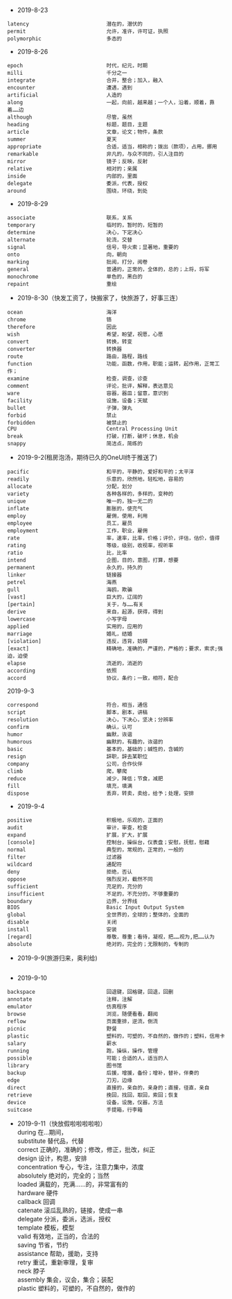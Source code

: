 
- 2019-8-23     
```
latency                         潜在的，潜伏的     
permit                          允许，准许，许可证，执照     
polymorphic                     多态的     
```

- 2019-8-26     
```
epoch                           时代，纪元，时期      
milli                           千分之一      
integrate                       合并，整合；加入，融入       
encounter                       遭遇，遇到     
artificial                      人造的      
along                           一起，向前，越来越；一个人，沿着，顺着，靠着……边     
although                        尽管，虽然      
heading                         标题，题目，主题        
article                         文章，论文；物件，条款     
summer                          夏天       
appropriate                     合适，适当，相称的；拨出（款项），占用，挪用      
remarkable                      非凡的，与众不同的，引人注目的      
mirror                          镜子；反映，反射     
relative                        相对的；亲属    
inside                          内部的，里面       
delegate                        委派，代表，授权       
around                          围绕，环绕，到处      
```

- 2019-8-29     
```
associate                       联系，关系     
temporary                       临时的，暂时的，短暂的       
determine                       决心，下定决心       
alternate                       轮流，交替      
signal                          信号，导火索；显著地，重要的       
onto                            向，朝向       
marking                         批阅，打分，阅卷        
general                         普通的，正常的，全体的，总的；上将，将军        
monochrome                      单色的，黑白的      
repaint                         重绘      
```

- 2019-8-30（快发工资了，快搬家了，快旅游了，好事三连）    
```
ocean                           海洋     
chrome                          铬      
therefore                       因此     
wish                            希望，盼望，祝愿，心愿        
convert                         转换，转变      
converter                       转换器        
route                           路由，路程，路线       
function                        功能，函数，作用，职能；运转，起作用，正常工作；       
examine                         检查，调查，诊查        
comment                         评论，批评，解释，表达意见      
ware                            容器，器皿；留意，意识到       
facility                        设施，设备；天赋      
bullet                          子弹，弹丸      
forbid                          禁止       
forbidden                       被禁止的     
CPU                             Central Processing Unit       
break                           打破，打断，破坏；休息，机会       
snappy                          简洁点，简练的        
```

- 2019-9-2(租房泡汤，期待已久的OneUI终于推送了)    
```     
pacific                         和平的，平静的，爱好和平的；太平洋      
readily                         乐意的，欣然地，轻松地，容易的        
allocate                        分配，划分      
variety                         各种各样的，多样的，变种的      
unique                          唯一的，独一无二的      
inflate                         膨胀的，使充气        
employ                          雇佣，使用，利用       
employee                        员工，雇员      
employment                      工作，职业，雇佣       
rate                            率，速率，比率，价格；评价，评估，估价，值得     
rating                          等级，级别，收视率，视听率      
ratio                           比，比率   
intend                          企图，目的，意图，打算，想要         
permanent                       永久的，持久的        
linker                          链接器        
petrel                          海燕     
gull                            海鸥，欺骗     
[vast]                          巨大的，辽阔的        
[pertain]                       关于，与……有关       
derive                          来自，起源，获得，得到        
lowercase                       小写字母       
applied                         实用的，应用的        
marriage                        婚礼，结婚      
[violation]                     违反，违背，妨碍       
[exact]                         精确地，准确的，严谨的，严格的；要求，索求;强迫，迫使        
elapse                          流逝的，消逝的
according                       依照     
accord                          协议，条约；一致，相符，配合      
```

2019-9-3        
```
correspond                      符合，相当，通信       
script                          脚本，剧本，讲稿        
resolution                      决心，下决心，坚决；分辨率       
confirm                         确认，认可       
humor                           幽默，诙谐       
humorous                        幽默的，有趣的，诙谐的     
basic                           基本的，基础的；碱性的，含碱的     
resign                          辞职，辞去某职位      
company                         公司，合作伙伴     
climb                           爬，攀爬        
reduce                          减少，降低；节食，减肥     
fill                            填充，填满       
dispose                         丢弃，转卖，卖给，给予；处理，安排    
```

- 2019-9-4      
```
positive                        积极地，乐观的，正面的     
audit                           审计，审查，检查       
expand                          扩展，扩大，扩展        
[console]                       控制台，操纵台，仪表盘；安慰，抚慰，慰藉        
normal                          典型的，常规的，正常的，一般的     
filter                          过滤器     
wildcard                        通配符     
deny                            拒绝，否认      
oppose                          强烈反对，截然不同       
sufficient                      充足的，充分的
insufficient                    不足的，不充分的，不够重要的           
boundary                        边界，分界线      
BIOS                            Basic Input Output System       
global                          全世界的，全球的；整体的，全面的        
disable                         关闭      
install                         安装      
[regard]                        尊敬，尊重；看待，凝视，把……视为,把……认为       
absolute                        绝对的，完全的；无限制的，专制的        
```

- 2019-9-9(旅游归来，奥利给)
```
```

- 2019-9-10
```
backspace                       回退键，回格键，回退，回删       
annotate                        注释，注解       
emulator                        仿真程序        
browse                          浏览，随便看看，翻阅     
reflow                          页面重排，逆流，倒流      
picnic                          野餐      
plastic                         塑料的，可塑的，不自然的，做作的；塑料，信用卡     
salary                          薪水      
running                         跑，操纵，操作，管理     
possible                        可能；合适的人，适当的人        
library                         图书馆     
backup                          后援，增援，备份；增补，替补，伴奏的        
edge                            刀刃，边缘       
direct                          直接的，亲自的，亲身的；直接，径直，亲自        
retrieve                        挽回，找回，取回，索回；恢复        
device                          设备，设施，仪器，方法     
suitcase                        手提箱，行李箱     
```

- 2019-9-11（快放假啦啦啦啦啦）       
during                          在...期间，     
substitute                      替代品，代替       
correct                         正确的，准确的；修改，修正，批改，纠正     
design                          设计，构思，安排        
concentration                   专心，专注，注意力集中，浓度      
absolutely                      绝对的，完全的；当然       
loaded                          满载的，充满……的，非常富有的     
hardware                        硬件      
callback                        回调      
catenate                        滚瓜乱熟的，链接，使成一串       
delegate                        分派，委派，选派，授权     
template                        模板，模型       
valid                           有效地，正当的，合法的     
saving                          节省，节约      
assistance                      帮助，援助，支持        
retry                           重试，重新审理，复审      
neck                            脖子      
assembly                        集会，议会，集合；装配     
plastic                         塑料的，可塑的，不自然的，做作的        
